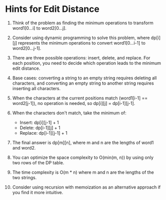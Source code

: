 # Hints for Edit Distance

1. Think of the problem as finding the minimum operations to transform word1[0...i] to word2[0...j].

2. Consider using dynamic programming to solve this problem, where dp[i][j] represents the minimum operations to convert word1[0...i-1] to word2[0...j-1].

3. There are three possible operations: insert, delete, and replace. For each position, you need to decide which operation leads to the minimum edit distance.

4. Base cases: converting a string to an empty string requires deleting all characters, and converting an empty string to another string requires inserting all characters.

5. When the characters at the current positions match (word1[i-1] == word2[j-1]), no operation is needed, so dp[i][j] = dp[i-1][j-1].

6. When the characters don't match, take the minimum of:
   - Insert: dp[i][j-1] + 1
   - Delete: dp[i-1][j] + 1
   - Replace: dp[i-1][j-1] + 1

7. The final answer is dp[m][n], where m and n are the lengths of word1 and word2.

8. You can optimize the space complexity to O(min(m, n)) by using only two rows of the DP table.

9. The time complexity is O(m * n) where m and n are the lengths of the two strings.

10. Consider using recursion with memoization as an alternative approach if you find it more intuitive.
